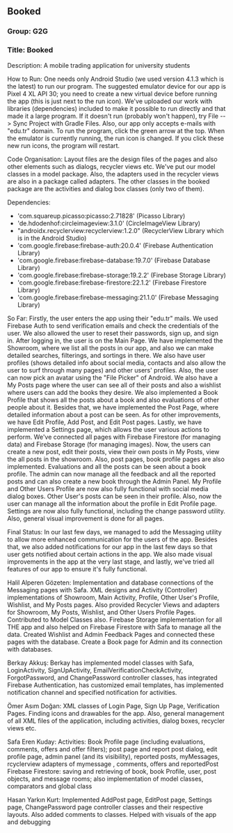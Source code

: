 ## Booked

### Group: G2G

### Title: Booked

Description: A mobile trading application for university students 

How to Run: One needs only Android Studio (we used version 4.1.3 which is the latest) to run our program. The suggested emulator device for our app is Pixel 4 XL API 30; you need to create a new
virtual device before running the app (this is just next to the run icon). We've uploaded our work with libraries (dependencies) included to make it possible to run directly and that made it a large program. If it doesn't run (probably won't happen), try File --> Sync Project with Gradle Files.
Also, our app only accepts e-mails with "edu.tr" domain. To run the program, click the green arrow at the top. When the emulator is currently
running, the run icon is changed. If you click these new run icons, the program will restart.

Code Organisation: Layout files are the design files of the pages and also other elements such as dialogs, recycler views etc.
                   We've put our model classes in a model package. Also, the adapters used in the recycler views are also in a package
                   called adapters. The other classes in the booked package are the activities and dialog box classes (only two of them).

Dependencies:      
* 'com.squareup.picasso:picasso:2.71828'  (Picasso Library)
* 'de.hdodenhof:circleimageview:3.1.0'    (CircleImageView Library)
* "androidx.recyclerview:recyclerview:1.2.0" (RecyclerView Library which is in the Android Studio)
* 'com.google.firebase:firebase-auth:20.0.4' (Firebase Authentication Library)
* 'com.google.firebase:firebase-database:19.7.0' (Firebase Database Library)
* 'com.google.firebase:firebase-storage:19.2.2'  (Firebase Storage Library)
* 'com.google.firebase:firebase-firestore:22.1.2' (Firebase Firestore Library)
* 'com.google.firebase:firebase-messaging:21.1.0' (Firebase Messaging Library)

So Far: Firstly, the user enters the app using their "edu.tr" mails. We used Firebase Auth to send verification emails and check the credentials of the user. We also allowed the 
user to reset their passwords, sign up, and sign in. After logging in, the user is on the Main Page. We have implemented the Showroom, where we list all the posts in our app, and also we can make detailed searches, filterings, and sortings in there. We also have user profiles (shows
detailed info about social media, contacts and also allow the user to surf through many pages) and other users' profiles. Also, the user can now pick an avatar using the "File Picker"
of Android. We also have a My Posts page where the user can see all of their posts and also a wishlist where users can add the books they desire. We also implemented a Book Profile 
that shows all the posts about a book and also evaluations of other people about it. Besides that, we have implemented the Post Page, where detailed information about a post can be seen. As for other improvements, we have Edit Profile, Add Post, and Edit Post pages.
Lastly, we have implemented a Settings page, which allows the user various actions to perform. We've connected all pages with Firebase Firestore (for managing data) and Firebase Storage (for managing images). Now, the users can create a new post, edit their posts, view their own posts in My Posts, view the all posts in the showroom. Also, post pages, book profile pages are also implemented.
Evaluations and all the posts can be seen about a book profile. The admin can now manage all the feedback and all the reported posts and can also create a new book through the Admin Panel. My Profile and Other Users Profile are now also fully functional with social media dialog boxes. Other User's posts can be seen in their profile. Also, now the user can manage all the information about the profile in Edit Profile page.
Settings are now also fully functional, including the change password utility. Also, general visual improvement is done for all pages.

Final Status: In our last few days, we managed to add the Messaging utility to allow more enhanced communication for the users of the app. Besides that, we also added notifications
for our app in the last few days so that user gets notified about certain actions in the app. We also made visual improvements in the app at the very last stage, and lastly, we've
tried all features of our app to ensure it's fully functional.

Halil Alperen Gözeten: Implementation and database connections of the Messaging pages with Safa. XML designs and Activity (Controller) implementations of Showroom, Main Activity, Profile, Other User's Profile, Wishlist, and My Posts pages. Also provided Recycler Views and adapters for Showroom, My Posts, Wishlist, and Other Users Profile Pages. Contributed to Model Classes also.
Firebase Storage implementation for all THE app and also helped on Firebase Firestore with Safa to manage all the data. Created Wishlist and Admin Feedback Pages and connected these pages with the database. Create a Book page for Admin and its connection with databases.

Berkay Akkuş: Berkay has implemented model classes with Safa, LoginActivity, SignUpActivity, EmailVerificationCheckActivity, ForgotPassword, and ChangePassword controller classes, has integrated Firebase Authentication, has customized email templates, has implemented notification channel and specified notification for activities.

Ömer Asım Doğan: XML classes of Login Page, Sign Up Page, Verification Pages. Finding icons and drawables for the app. Also, general management of all XML files of the application, including activities, dialog boxes, recycler views etc.

Safa Eren Kuday:  Activities: Book Profile page (including evaluations, comments, offers and offer filters); post page and report post dialog, edit profile page, admin panel (and its visibility), reported posts, myMessages, rcyclerview adapters of mymessage , comments, offers and reportedPost
                  Firebase Firestore: saving and retrieving of book, book Profile, user, post objects, and message rooms;
                  also implementation of model classes, comparators and global class

Hasan Yarkın Kurt: Implemented AddPost page, EditPost page, Settings page, ChangePassword page controller classes and their respective layouts. Also added comments to classes. Helped with visuals of the app and debugging
